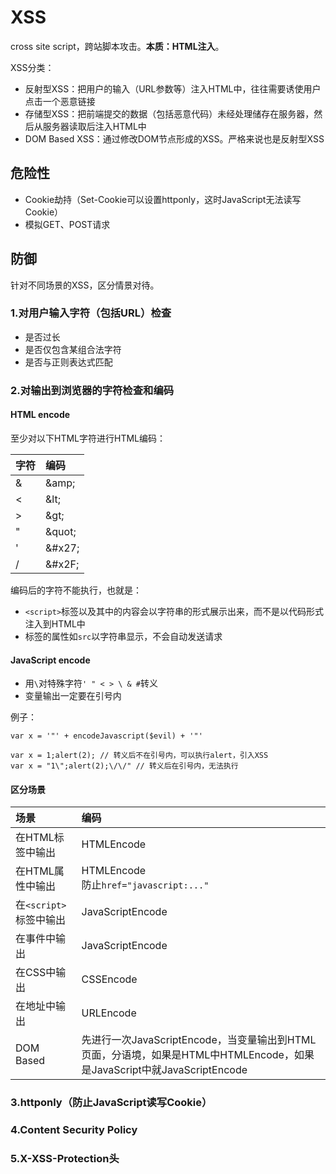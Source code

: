 # XSS

cross site script，跨站脚本攻击。**本质：HTML注入**。

XSS分类：

* 反射型XSS：把用户的输入（URL参数等）注入HTML中，往往需要诱使用户点击一个恶意链接
* 存储型XSS：把前端提交的数据（包括恶意代码）未经处理储存在服务器，然后从服务器读取后注入HTML中
* DOM Based XSS：通过修改DOM节点形成的XSS。严格来说也是反射型XSS

## 危险性

* Cookie劫持（Set-Cookie可以设置httponly，这时JavaScript无法读写Cookie）
* 模拟GET、POST请求

## 防御

针对不同场景的XSS，区分情景对待。

### 1.对用户输入字符（包括URL）检查

* 是否过长
* 是否仅包含某组合法字符
* 是否与正则表达式匹配

### 2.对输出到浏览器的字符检查和编码

#### HTML encode

至少对以下HTML字符进行HTML编码：

| **字符** | **编码** |
| :--- | :--- |
| & | &amp;amp; |
| < | &amp;lt; |
| > | &amp;gt; |
| " | &amp;quot; |
| ' | &amp;#x27; |
| / | &amp;#x2F; |

编码后的字符不能执行，也就是：

* `<script>`标签以及其中的内容会以字符串的形式展示出来，而不是以代码形式注入到HTML中
* 标签的属性如`src`以字符串显示，不会自动发送请求 

#### JavaScript encode

* 用`\`对特殊字符`' " < > \ & #`转义
* 变量输出一定要在引号内

例子：

    var x = '"' + encodeJavascript($evil) + '"'
    
    var x = 1;alert(2); // 转义后不在引号内，可以执行alert，引入XSS
    var x = "1\";alert(2);\/\/" // 转义后在引号内，无法执行


#### 区分场景

| **场景** | **编码** |
| :--- | :--- |
| 在HTML标签中输出 | HTMLEncode |
| 在HTML属性中输出 | HTMLEncode<br/>防止`href="javascript:..."` |
| 在`<script>`标签中输出 | JavaScriptEncode |
| 在事件中输出 | JavaScriptEncode |
| 在CSS中输出 | CSSEncode |
| 在地址中输出 | URLEncode |
| DOM Based | 先进行一次JavaScriptEncode，当变量输出到HTML页面，分语境，如果是HTML中HTMLEncode，如果是JavaScript中就JavaScriptEncode |


### 3.httponly（防止JavaScript读写Cookie）
### 4.Content Security Policy
### 5.X-XSS-Protection头

